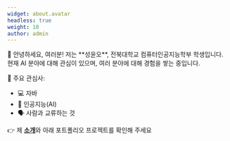 ```yaml
---
widget: about.avatar
headless: true
weight: 10
author: admin
---
```


<div class="justify-text">
👋 안녕하세요, 여러분! 저는 **성윤오**, 전북대학교 컴퓨터인공지능학부 학생입니다. 현재 AI 분야에 대해 관심이 있으며, 여러 분야에 대해 경험을 쌓는 중입니다.
</div>

📌 주요 관심사:

- 💻 자바
- 🤖 인공지능(AI)
- 🗣 사람과 교류하는 것

👉 제 <span style="color:#EF4444; font-weight:bold;">[소개](/about/)</span>와 아래 포트폴리오 프로젝트를 확인해 주세요
